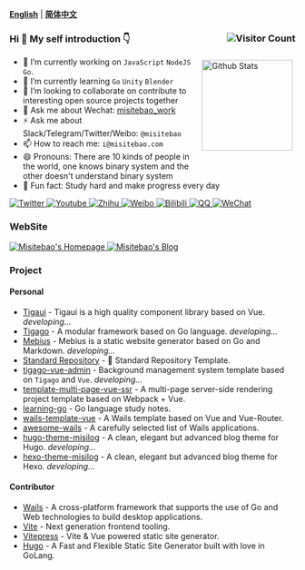 <!-- <p align="center">
  <a href="https://misitebao.com">
    <img src="https://cdn.jsdelivr.net/gh/misitebao/misitebao@master/img/top_logo.png" title="Misitebao's Homepage" alt="Misitebao's Homepage" />
  </a>
</p> -->

[**English**](README.md) | [**简体中文**](README.zh-Hans.md)

### Hi 👋 My self introduction 👇 <img src="https://profile-counter.glitch.me/misitebao/count.svg" title="Visitor Count" alt="Visitor Count" align="right" style="" />

<p style="height:0">
  <a href="https://github.com/anuraghazra/github-readme-stats">
    <img src="https://github-readme-stats.vercel.app/api?username=misitebao&show_icons=true&theme=buefy" title="Github Stats" alt="Github Stats" height="160" align="right" style="margin: 5px; margin-bottom: 20px;" />
  </a>
</p>

- 🔭 I’m currently working on `JavaScript` `NodeJS` `Go`.
- 🌱 I’m currently learning `Go` `Unity` `Blender`
- 👯 I’m looking to collaborate on contribute to interesting open source projects together
- 💬 Ask me about Wechat: [misitebao_work](https://cdn.jsdelivr.net/gh/misitebao/misitebao@main/img/wechat-misitebao_work.jpg)
- ⚡ Ask me about Slack/Telegram/Twitter/Weibo: `@misitebao`
- 📫 How to reach me: `i@misitebao.com`
- 😄 Pronouns: There are 10 kinds of people in the world, one knows binary system and the other doesn't understand binary system
- 🍊 Fun fact: Study hard and make progress every day

<p align="left">
  <a href="https://twitter.com/misitebao">
    <img src="https://img.shields.io/badge/Twitter-Misitebao-1d9bf0?style=flat-square&logo=twitter" title="Click to visit my Twitter homepage" alt="Twitter" />
  </a>
  <a href="https://www.youtube.com/channel/UCGlgW9t0HnKDlkcS1dH7X3g">
    <img src="https://img.shields.io/badge/Youtube-Misitebao-ff0000?style=flat-square&logo=youtube&logoColor=ff0000" title="Click to visit my Youtube channel" alt="Youtube" />
  </a>
  <a href="https://www.zhihu.com/people/misitebao">
    <img src="https://img.shields.io/badge/Zhihu-%E7%B1%B3%E5%8F%B8%E7%89%B9%E5%8C%85-0066ff?style=flat-square&logo=zhihu" title="Click to visit my Zhihu homepage" alt="Zhihu" />
  </a>
  <a href="https://weibo.com/misitebao">
    <img src="https://img.shields.io/badge/Weibo-%E7%B1%B3%E5%8F%B8%E7%89%B9%E5%8C%85-f56e35?style=flat-square&logo=sinaweibo&logoColor=f56e35" title="Click to visit my Weibo homepage" alt="Weibo" />
  </a>
  <a href="https://space.bilibili.com/97480642/">
    <img src="https://img.shields.io/badge/Bilibili-%E7%B1%B3%E5%8F%B8%E7%89%B9%E5%8C%85-00a1d6?style=flat-square&logo=bilibili" title="Click to visit my Bilibili space" alt="Bilibili" />
  </a>
  <a href="http://sighttp.qq.com/authd?IDKEY=2471fe9069e51df4d0985cdf772402eb1e1168da6b422d10">
    <img src="https://img.shields.io/badge/QQ-1028817941-e91b26?style=flat-square&logo=tencentqq&logoColor=e91b26" title="Click to add QQ friends" alt="QQ" />
  </a>
  <a href="https://cdn.jsdelivr.net/gh/misitebao/misitebao@main/img/wechat-misitebao_work.jpg">
    <img src="https://img.shields.io/badge/WeChat-misitebao__work-2aae67?style=flat-square&logo=wechat&logoColor=2aae67" title="Click to add WeChat friends" alt="WeChat" />
  </a>
</p>

### WebSite

<p align="left">
  <a href="https://misitebao.com">
    <img src="https://img.shields.io/badge/Misitebao's%20Homepage-https%3A%2F%2Fmisitebao.com-brightgreen?style=flat-square" title="Misitebao's Homepage" alt="Misitebao's Homepage" />
  </a>
  <a href="https://blog.misitebao.com">
    <img src="https://img.shields.io/badge/Misitebao's%20Blog-https%3A%2F%2Fblog.misitebao.com-brightgreen?style=flat-square" title="Misitebao's Blog" alt="Misitebao's Blog" />
  </a>
</p>

### Project

#### Personal

- [Tigaui](https://github.com/tigateam/tigaui) - Tigaui is a high quality component library based on Vue. _developing..._
- [Tigago](https://github.com/tigateam/tigago) - A modular framework based on Go language. _developing..._
- [Mebius](https://github.com/tigateam/mebius) - Mebius is a static website generator based on Go and Markdown. _developing..._
- [Standard Repository](https://github.com/misitebao/standard-repository) - 🚀 Standard Repository Template.
- [tigago-vue-admin](https://github.com/tigateam/tigago-vue-admin) - Background management system template based on `Tigago` and `Vue`. _developing..._
- [template-multi-page-vue-ssr](https://github.com/misitebao/template-multi-page-vue-ssr) - A multi-page server-side rendering project template based on Webpack + Vue.
- [learning-go](https://github.com/misitebao/learning-go) - Go language study notes.
- [wails-template-vue](https://github.com/misitebao/wails-template-vue) - A Wails template based on Vue and Vue-Router.
- [awesome-wails](https://github.com/misitebao/awesome-wails) - A carefully selected list of Wails applications.
- [hugo-theme-misilog](https://github.com/misitebao/hugo-theme-misilog) - A clean, elegant but advanced blog theme for Hugo. _developing..._
- [hexo-theme-misilog](https://github.com/misitebao/hexo-theme-misilog) - A clean, elegant but advanced blog theme for Hexo. _developing..._

#### Contributor

- [Wails](https://wails.app/) - A cross-platform framework that supports the use of Go and Web technologies to build desktop applications.
- [Vite](https://vitejs.dev/) - Next generation frontend tooling.
- [Vitepress](https://vitepress.vuejs.org/) - Vite & Vue powered static site generator.
- [Hugo](https://github.com/gohugoio) - A Fast and Flexible Static Site Generator built with love in GoLang.
